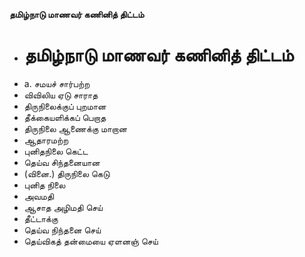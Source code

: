 **தமிழ்நாடு மாணவர் கணினித் திட்டம்**
- # தமிழ்நாடு மாணவர் கணினித் திட்டம்
- a. சமயச் சார்பற்ற
- விவிலிய ஏடு சாராத
- திருநிலைக்குப் புறமான
- தீக்கையளிக்கப் பெறாத
- திருநிலை ஆணைக்கு மாறான
- ஆதாரமற்ற
- புனிதநிலை கெட்ட
- தெய்வ சிந்தனையான
- (வினை.) திருநிலை கெடு
- புனித நிலை
- அவமதி
- ஆசாத அழிமதி செய்
- தீட்டாக்கு
- தெய்வ நிந்தனை செய்
- தெய்விகத் தன்மையை ஏளனஞ் செய்

